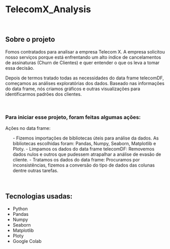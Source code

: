 # TelecomX_Analysis
<br>

<h2>Sobre o projeto</h2>

<p>Fomos contratados para analisar a empresa Telecom X. A empresa solicitou nosso serviços porque está enfrentando um alto índice de cancelamentos de assinaturas (Churn de Clientes) e quer entender o que os leva a tomar essa decisão.

Depois de termos tratado todas as necessidades do data frame telecomDF, começamos as análises exploratórias dos dados. Baseado nas informações do data frame, nós criamos gráficos e outras visualizações para identificarmos padrões dos clientes.</p>
<br>

<h3>Para iniciar esse projeto, foram feitas algumas ações:</h3>
  
<p>Ações no data frame:
  <ul>
    - Fizemos importações de bibliotecas úteis para análise da dados. As bibliotecas escolhidas foram: Pandas, Numpy, Seaborn, Matplotlib e Ploty.
    - Limpamos os dados do data frame telecomDF: Removemos dados nulos e outros que pudessem atrapalhar a análise de evasão de cliente.
    - Tratamos os dados do data frame: Procuramos por inconsistências, fizemos a conversão do tipo de dados das colunas dentre outras tarefas.
  </ul>

  <br>

  <h2>Tecnologias usadas:</h2>

  <ul>
  <li>Python</li>
  <li>Pandas</li>
  <li>Numpy</li>
  <li>Seaborn</li>
  <li>Matplotlib</li>
  <li>Ploty</li>
  <li>Google Colab</li>
  </ul>
  

  
  

